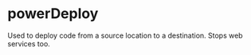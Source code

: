 # powerDeploy

Used to deploy code from a source location to a destination. Stops web services too.
